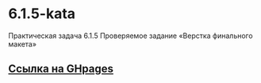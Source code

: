 # 6.1.5-kata
Практическая задача 6.1.5 Проверяемое задание «Верстка финального макета»
## [Ссылка на GHpages](https://isildurrr1.github.io/6.1.5-kata/)